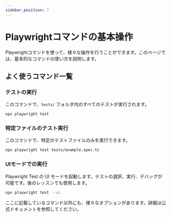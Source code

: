 ```yaml
---
sidebar_position: 7
---
```


# Playwrightコマンドの基本操作

Playwrightコマンドを使って、様々な操作を行うことができます。このページでは、基本的なコマンドの使い方を説明します。

## よく使うコマンド一覧

### テストの実行

このコマンドで、`tests/` フォルダ内のすべてのテストが実行されます。

```bash
npx playwright test
```

### 特定ファイルのテスト実行

このコマンドで、特定のテストファイルのみを実行できます。

```bash
npx playwright test tests/example.spec.ts
```

### UIモードでの実行

Playwright Test の UI モードを起動します。テストの選択、実行、デバッグが可能です。後のレッスンでも使用します。

```bash
npx playwright test --ui
```

ここに記載しているコマンド以外にも、様々なオプションがあります。詳細は公式ドキュメントを参照してください。
